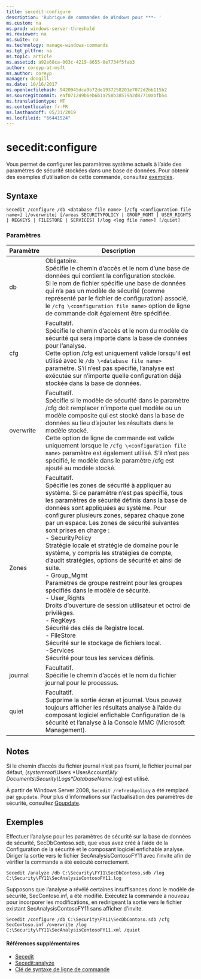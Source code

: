 ```yaml
---
title: secedit:configure
description: 'Rubrique de commandes de Windows pour ***- '
ms.custom: na
ms.prod: windows-server-threshold
ms.reviewer: na
ms.suite: na
ms.technology: manage-windows-commands
ms.tgt_pltfrm: na
ms.topic: article
ms.assetid: a92e68ca-003c-4219-8655-0e7734f5fab3
author: coreyp-at-msft
ms.author: coreyp
manager: dongill
ms.date: 10/16/2017
ms.openlocfilehash: 9420945dca9b72de1937258201e7072d2bb115b2
ms.sourcegitcommit: eaf071249b6eb6b1a758b38579a2d87710abfb54
ms.translationtype: MT
ms.contentlocale: fr-FR
ms.lasthandoff: 05/31/2019
ms.locfileid: "66441524"
---
```

# <a name="seceditconfigure"></a>secedit:configure



Vous permet de configurer les paramètres système actuels à l’aide des paramètres de sécurité stockées dans une base de données. Pour obtenir des exemples d’utilisation de cette commande, consultez [exemples](#BKMK_Examples).

## <a name="syntax"></a>Syntaxe

```
Secedit /configure /db <database file name> [/cfg <configuration file name>] [/overwrite] [/areas SECURITYPOLICY | GROUP_MGMT | USER_RIGHTS | REGKEYS | FILESTORE | SERVICES] [/log <log file name>] [/quiet]
```

### <a name="parameters"></a>Paramètres

|Paramètre|Description|
|---------|-----------|
|db|Obligatoire.</br>Spécifie le chemin d’accès et le nom d’une base de données qui contient la configuration stockée.</br>Si le nom de fichier spécifie une base de données qui n’a pas un modèle de sécurité (comme représenté par le fichier de configuration) associé, le `/cfg \<configuration file name>` option de ligne de commande doit également être spécifiée.|
|cfg|Facultatif.</br>Spécifie le chemin d’accès et le nom du modèle de sécurité qui sera importé dans la base de données pour l’analyse.</br>Cette option /cfg est uniquement valide lorsqu’il est utilisé avec le `/db \<database file name>` paramètre. S’il n’est pas spécifié, l’analyse est exécutée sur n’importe quelle configuration déjà stockée dans la base de données.|
|overwrite|Facultatif.</br>Spécifie si le modèle de sécurité dans le paramètre /cfg doit remplacer n’importe quel modèle ou un modèle composite qui est stocké dans la base de données au lieu d’ajouter les résultats dans le modèle stocké.</br>Cette option de ligne de commande est valide uniquement lorsque le `/cfg \<configuration file name>` paramètre est également utilisé. S’il n’est pas spécifié, le modèle dans le paramètre /cfg est ajouté au modèle stocké.|
|Zones|Facultatif.</br>Spécifie les zones de sécurité à appliquer au système. Si ce paramètre n’est pas spécifié, tous les paramètres de sécurité définis dans la base de données sont appliquées au système. Pour configurer plusieurs zones, séparez chaque zone par un espace. Les zones de sécurité suivantes sont prises en charge :</br>-   SecurityPolicy</br>    Stratégie locale et stratégie de domaine pour le système, y compris les stratégies de compte, d’audit stratégies, options de sécurité et ainsi de suite.</br>-   Group_Mgmt</br>    Paramètres de groupe restreint pour les groupes spécifiés dans le modèle de sécurité.</br>-   User_Rights</br>    Droits d’ouverture de session utilisateur et octroi de privilèges.</br>-   RegKeys</br>    Sécurité des clés de Registre local.</br>-   FileStore</br>    Sécurité sur le stockage de fichiers local.</br>-Services</br>    Sécurité pour tous les services définis.|
|journal|Facultatif.</br>Spécifie le chemin d’accès et le nom du fichier journal pour le processus.|
|quiet|Facultatif.</br>Supprime la sortie écran et journal. Vous pouvez toujours afficher les résultats analyse à l’aide du composant logiciel enfichable Configuration de la sécurité et l’analyse à la Console MMC (Microsoft Management).|

## <a name="remarks"></a>Notes

Si le chemin d’accès du fichier journal n’est pas fourni, le fichier journal par défaut, (*systemroot*\Users \*UserAccount<em>\My Documents\Security\Logs\*DatabaseName</em>.log) est utilisé.

À partir de Windows Server 2008, `Secedit /refreshpolicy` a été remplacé par `gpupdate`. Pour plus d’informations sur l’actualisation des paramètres de sécurité, consultez [Gpupdate](gpupdate.md).

## <a name="BKMK_Examples"></a>Exemples

Effectuer l’analyse pour les paramètres de sécurité sur la base de données de sécurité, SecDbContoso.sdb, que vous avez créé à l’aide de la Configuration de la sécurité et le composant logiciel enfichable analyse. Diriger la sortie vers le fichier SecAnalysisContosoFY11 avec l’invite afin de vérifier la commande a été exécuté correctement.
```
Secedit /analyze /db C:\Security\FY11\SecDbContoso.sdb /log C:\Security\FY11\SecAnalysisContosoFY11.log
```
Supposons que l’analyse a révélé certaines insuffisances donc le modèle de sécurité, SecContoso.inf, a été modifié. Exécutez la commande à nouveau pour incorporer les modifications, en redirigeant la sortie vers le fichier existant SecAnalysisContosoFY11 sans afficher d’invite.
```
Secedit /configure /db C:\Security\FY11\SecDbContoso.sdb /cfg SecContoso.inf /overwrite /log C:\Security\FY11\SecAnalysisContosoFY11.xml /quiet
```

#### <a name="additional-references"></a>Références supplémentaires

-   [Secedit](secedit.md)
-   [Secedit:analyze](secedit-analyze.md)
-   [Clé de syntaxe de ligne de commande](command-line-syntax-key.md)